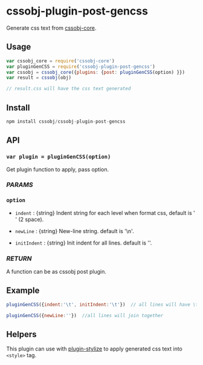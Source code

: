 # cssobj-plugin-post-gencss

Generate css text from [cssobj-core](https://github.com/cssobj/cssobj-core).

## Usage

``` javascript
var cssobj_core = require('cssobj-core')
var pluginGenCSS = require('cssobj-plugin-post-gencss')
var cssobj = cssobj_core({plugins: {post: pluginGenCSS(option) }})
var result = cssobj(obj)

// result.css will have the css text generated
```

## Install

``` javascript
npm install cssobj/cssobj-plugin-post-gencss
```

## API

### `var plugin = pluginGenCSS(option)`

Get plugin function to apply, pass option.

### *PARAMS*

### `option`

 - `indent` : {string} Indent string for each level when format css, default is '  ' (2 space).

 - `newLine` : {string} New-line string. default is '\n'.

 - `initIndent` : {string} Init indent for all lines. default is ''.

### *RETURN*

A function can be as cssobj post plugin.


## Example

``` javascript
pluginGenCSS({indent:'\t', initIndent:'\t'})  // all lines will have \t infront

pluginGenCSS({newLine:''})  //all lines will join together

```

## Helpers

This plugin can use with [plugin-stylize](https://github.com/cssobj/cssobj-plugin-post-stylize) to apply generated css text into `<style>` tag.




